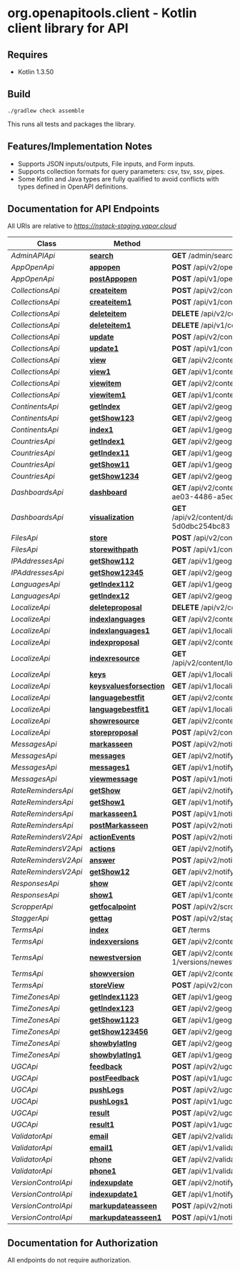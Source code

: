 # org.openapitools.client - Kotlin client library for API

## Requires

* Kotlin 1.3.50

## Build

```
./gradlew check assemble
```

This runs all tests and packages the library.

## Features/Implementation Notes

* Supports JSON inputs/outputs, File inputs, and Form inputs.
* Supports collection formats for query parameters: csv, tsv, ssv, pipes.
* Some Kotlin and Java types are fully qualified to avoid conflicts with types defined in OpenAPI definitions.


<a name="documentation-for-api-endpoints"></a>
## Documentation for API Endpoints

All URIs are relative to *https://nstack-staging.vapor.cloud*

Class | Method | HTTP request | Description
------------ | ------------- | ------------- | -------------
*AdminAPIApi* | [**search**](docs/AdminAPIApi.md#search) | **GET** /admin/search/company-applications | Search
*AppOpenApi* | [**appopen**](docs/AppOpenApi.md#appopen) | **POST** /api/v2/open | Appopen
*AppOpenApi* | [**postAppopen**](docs/AppOpenApi.md#postappopen) | **POST** /api/v1/open | PostAppopen
*CollectionsApi* | [**createitem**](docs/CollectionsApi.md#createitem) | **POST** /api/v2/content/collections/1/items | Createitem
*CollectionsApi* | [**createitem1**](docs/CollectionsApi.md#createitem1) | **POST** /api/v1/content/collections/1/items | Createitem1
*CollectionsApi* | [**deleteitem**](docs/CollectionsApi.md#deleteitem) | **DELETE** /api/v2/content/collections/1/items/13 | Deleteitem
*CollectionsApi* | [**deleteitem1**](docs/CollectionsApi.md#deleteitem1) | **DELETE** /api/v1/content/collections/1/items/13 | Deleteitem1
*CollectionsApi* | [**update**](docs/CollectionsApi.md#update) | **POST** /api/v2/content/collections/1/items/14/update | Update
*CollectionsApi* | [**update1**](docs/CollectionsApi.md#update1) | **POST** /api/v1/content/collections/1/items/14/update | Update1
*CollectionsApi* | [**view**](docs/CollectionsApi.md#view) | **GET** /api/v2/content/collections/1 | View
*CollectionsApi* | [**view1**](docs/CollectionsApi.md#view1) | **GET** /api/v1/content/collections/1 | View1
*CollectionsApi* | [**viewitem**](docs/CollectionsApi.md#viewitem) | **GET** /api/v2/content/collections/1/items/5 | Viewitem
*CollectionsApi* | [**viewitem1**](docs/CollectionsApi.md#viewitem1) | **GET** /api/v1/content/collections/1/items/5 | Viewitem1
*ContinentsApi* | [**getIndex**](docs/ContinentsApi.md#getindex) | **GET** /api/v2/geographic/continents | GetIndex
*ContinentsApi* | [**getShow123**](docs/ContinentsApi.md#getshow123) | **GET** /api/v2/geographic/continents/1 | GetShow123
*ContinentsApi* | [**index1**](docs/ContinentsApi.md#index1) | **GET** /api/v1/geographic/continents | Index1
*CountriesApi* | [**getIndex1**](docs/CountriesApi.md#getindex1) | **GET** /api/v2/geographic/countries | GetIndex1
*CountriesApi* | [**getIndex11**](docs/CountriesApi.md#getindex11) | **GET** /api/v1/geographic/countries | GetIndex11
*CountriesApi* | [**getShow11**](docs/CountriesApi.md#getshow11) | **GET** /api/v1/geographic/countries/1 | GetShow11
*CountriesApi* | [**getShow1234**](docs/CountriesApi.md#getshow1234) | **GET** /api/v2/geographic/countries/4 | GetShow1234
*DashboardsApi* | [**dashboard**](docs/DashboardsApi.md#dashboard) | **GET** /api/v2/content/dashboards/DAS-ad21e084-ae03-4486-a5ec-d837dfc56fd2 | Dashboard
*DashboardsApi* | [**visualization**](docs/DashboardsApi.md#visualization) | **GET** /api/v2/content/dashboards/visualizations/visualization-5d0dbc254bc83 | Visualization
*FilesApi* | [**store**](docs/FilesApi.md#store) | **POST** /api/v2/content/files | Store
*FilesApi* | [**storewithpath**](docs/FilesApi.md#storewithpath) | **POST** /api/v1/content/files | Storewithpath
*IPAddressesApi* | [**getShow112**](docs/IPAddressesApi.md#getshow112) | **GET** /api/v1/geographic/ip-address | GetShow112
*IPAddressesApi* | [**getShow12345**](docs/IPAddressesApi.md#getshow12345) | **GET** /api/v2/geographic/ip-address | GetShow12345
*LanguagesApi* | [**getIndex112**](docs/LanguagesApi.md#getindex112) | **GET** /api/v1/geographic/languages | GetIndex112
*LanguagesApi* | [**getIndex12**](docs/LanguagesApi.md#getindex12) | **GET** /api/v2/geographic/languages | GetIndex12
*LocalizeApi* | [**deleteproposal**](docs/LocalizeApi.md#deleteproposal) | **DELETE** /api/v2/content/localize/proposals/9 | Deleteproposal
*LocalizeApi* | [**indexlanguages**](docs/LocalizeApi.md#indexlanguages) | **GET** /api/v2/content/localize/mobile/languages | Indexlanguages
*LocalizeApi* | [**indexlanguages1**](docs/LocalizeApi.md#indexlanguages1) | **GET** /api/v1/localize/mobile/languages | Indexlanguages1
*LocalizeApi* | [**indexproposal**](docs/LocalizeApi.md#indexproposal) | **GET** /api/v2/content/localize/proposals | Indexproposal
*LocalizeApi* | [**indexresource**](docs/LocalizeApi.md#indexresource) | **GET** /api/v2/content/localize/resources/platforms/mobile | Indexresource
*LocalizeApi* | [**keys**](docs/LocalizeApi.md#keys) | **GET** /api/v1/localize/mobile/keys | Keys
*LocalizeApi* | [**keysvaluesforsection**](docs/LocalizeApi.md#keysvaluesforsection) | **GET** /api/v1/localize/backend/keys/default | Keys&valuesforsection
*LocalizeApi* | [**languagebestfit**](docs/LocalizeApi.md#languagebestfit) | **GET** /api/v2/content/localize/mobile/languages/best_fit | Languagebestfit
*LocalizeApi* | [**languagebestfit1**](docs/LocalizeApi.md#languagebestfit1) | **GET** /api/v1/localize/mobile/languages/best_fit | Languagebestfit1
*LocalizeApi* | [**showresource**](docs/LocalizeApi.md#showresource) | **GET** /api/v2/content/localize/resources/44 | Showresource
*LocalizeApi* | [**storeproposal**](docs/LocalizeApi.md#storeproposal) | **POST** /api/v2/content/localize/proposals | Storeproposal
*MessagesApi* | [**markasseen**](docs/MessagesApi.md#markasseen) | **POST** /api/v2/notify/messages/views | Markasseen
*MessagesApi* | [**messages**](docs/MessagesApi.md#messages) | **GET** /api/v2/notify/messages | Messages
*MessagesApi* | [**messages1**](docs/MessagesApi.md#messages1) | **GET** /api/v1/notify/messages | Messages1
*MessagesApi* | [**viewmessage**](docs/MessagesApi.md#viewmessage) | **POST** /api/v1/notify/messages/views | Viewmessage
*RateRemindersApi* | [**getShow**](docs/RateRemindersApi.md#getshow) | **GET** /api/v2/notify/rate_reminder | GetShow
*RateRemindersApi* | [**getShow1**](docs/RateRemindersApi.md#getshow1) | **GET** /api/v1/notify/rate_reminder | GetShow1
*RateRemindersApi* | [**markasseen1**](docs/RateRemindersApi.md#markasseen1) | **POST** /api/v1/notify/rate_reminder/views | Markasseen1
*RateRemindersApi* | [**postMarkasseen**](docs/RateRemindersApi.md#postmarkasseen) | **POST** /api/v2/notify/rate_reminder/views | PostMarkasseen
*RateRemindersV2Api* | [**actionEvents**](docs/RateRemindersV2Api.md#actionevents) | **POST** /api/v2/notify/rate_reminder_v2/events | ActionEvents
*RateRemindersV2Api* | [**actions**](docs/RateRemindersV2Api.md#actions) | **GET** /api/v2/notify/rate_reminder_v2/actions | Actions
*RateRemindersV2Api* | [**answer**](docs/RateRemindersV2Api.md#answer) | **POST** /api/v2/notify/rate_reminder_v2/2/answers | Answer
*RateRemindersV2Api* | [**getShow12**](docs/RateRemindersV2Api.md#getshow12) | **GET** /api/v2/notify/rate_reminder_v2 | GetShow12
*ResponsesApi* | [**show**](docs/ResponsesApi.md#show) | **GET** /api/v2/content/responses/15 | Show
*ResponsesApi* | [**show1**](docs/ResponsesApi.md#show1) | **GET** /api/v1/content/responses/15 | Show1
*ScropperApi* | [**getfocalpoint**](docs/ScropperApi.md#getfocalpoint) | **POST** /api/v2/scropper | Getfocalpoint
*StaggerApi* | [**gettag**](docs/StaggerApi.md#gettag) | **POST** /api/v2/stagger | Gettag
*TermsApi* | [**index**](docs/TermsApi.md#index) | **GET** /terms | Index
*TermsApi* | [**indexversions**](docs/TermsApi.md#indexversions) | **GET** /api/v2/content/terms/some-terms-1/versions | Indexversions
*TermsApi* | [**newestversion**](docs/TermsApi.md#newestversion) | **GET** /api/v2/content/terms/some-terms-1/versions/newest | Newestversion
*TermsApi* | [**showversion**](docs/TermsApi.md#showversion) | **GET** /api/v2/content/terms/versions/5 | Showversion
*TermsApi* | [**storeView**](docs/TermsApi.md#storeview) | **POST** /api/v2/content/terms/versions/views | StoreView
*TimeZonesApi* | [**getIndex1123**](docs/TimeZonesApi.md#getindex1123) | **GET** /api/v1/geographic/time_zones | GetIndex1123
*TimeZonesApi* | [**getIndex123**](docs/TimeZonesApi.md#getindex123) | **GET** /api/v2/geographic/time_zones | GetIndex123
*TimeZonesApi* | [**getShow1123**](docs/TimeZonesApi.md#getshow1123) | **GET** /api/v1/geographic/time_zones/1 | GetShow1123
*TimeZonesApi* | [**getShow123456**](docs/TimeZonesApi.md#getshow123456) | **GET** /api/v2/geographic/time_zones/1 | GetShow123456
*TimeZonesApi* | [**showbylatlng**](docs/TimeZonesApi.md#showbylatlng) | **GET** /api/v2/geographic/time_zones/by_lat_lng | Showbylatlng
*TimeZonesApi* | [**showbylatlng1**](docs/TimeZonesApi.md#showbylatlng1) | **GET** /api/v1/geographic/time_zones/by_lat_lng | Showbylatlng1
*UGCApi* | [**feedback**](docs/UGCApi.md#feedback) | **POST** /api/v2/ugc/feedbacks | Feedback
*UGCApi* | [**postFeedback**](docs/UGCApi.md#postfeedback) | **POST** /api/v1/ugc/feedbacks | PostFeedback
*UGCApi* | [**pushLogs**](docs/UGCApi.md#pushlogs) | **POST** /api/v2/ugc/push-logs | PushLogs
*UGCApi* | [**pushLogs1**](docs/UGCApi.md#pushlogs1) | **POST** /api/v1/ugc/push-logs | PushLogs1
*UGCApi* | [**result**](docs/UGCApi.md#result) | **POST** /api/v2/ugc/results | Result
*UGCApi* | [**result1**](docs/UGCApi.md#result1) | **POST** /api/v1/ugc/results | Result1
*ValidatorApi* | [**email**](docs/ValidatorApi.md#email) | **GET** /api/v2/validator/email | Email
*ValidatorApi* | [**email1**](docs/ValidatorApi.md#email1) | **GET** /api/v1/validator/email | Email1
*ValidatorApi* | [**phone**](docs/ValidatorApi.md#phone) | **GET** /api/v2/validator/phone | Phone
*ValidatorApi* | [**phone1**](docs/ValidatorApi.md#phone1) | **GET** /api/v1/validator/phone | Phone1
*VersionControlApi* | [**indexupdate**](docs/VersionControlApi.md#indexupdate) | **GET** /api/v2/notify/updates | Indexupdate
*VersionControlApi* | [**indexupdate1**](docs/VersionControlApi.md#indexupdate1) | **GET** /api/v1/notify/updates | Indexupdate1
*VersionControlApi* | [**markupdateasseen**](docs/VersionControlApi.md#markupdateasseen) | **POST** /api/v2/notify/updates/views | Markupdateasseen
*VersionControlApi* | [**markupdateasseen1**](docs/VersionControlApi.md#markupdateasseen1) | **POST** /api/v1/notify/updates/views | Markupdateasseen1



<a name="documentation-for-authorization"></a>
## Documentation for Authorization

All endpoints do not require authorization.
